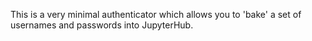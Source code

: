This is a very minimal authenticator which allows you to 'bake' a set of usernames and passwords into JupyterHub. 
